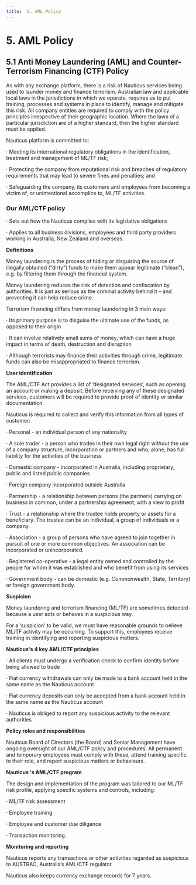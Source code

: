```yaml
---
title:  5. AML Policy
---
```



# 5. AML Policy



## 5.1 Anti Money Laundering (AML) and Counter-Terrorism Financing (CTF) Policy


As with any exchange platform, there is a risk of Nauticus services being used to launder money and finance terrorism. Australian law and applicable local laws in the jurisdictions in which we operate, requires us to put training, processes and systems in place to identify, manage and mitigate this risk. All company entities are required to comply with the policy principles irrespective of their geographic location. Where the laws of a particular jurisdiction are of a higher standard, then the higher standard must be applied.

Nauticus platform is committed to:

·         Meeting its international regulatory obligations in the identification, treatment and management of ML/TF risk;

·         Protecting the company from reputational risk and breaches of regulatory requirements that may lead to severe fines and penalties; and

·         Safeguarding the company, its customers and employees from becoming a victim of, or unintentional accomplice to, ML/TF activities.

 

### Our AML/CTF policy

·         Sets out how the Nauticus complies with its legislative obligations

·         Applies to all business divisions, employees and third party providers working in Australia, New Zealand and overseas.

**Definitions**

Money laundering is the process of hiding or disguising the source of illegally obtained (“dirty”) funds to make them appear legitimate (“clean”), e.g. by filtering them through the financial system.

Money laundering reduces the risk of detection and confiscation by authorities. It is just as serious as the criminal activity behind it – and preventing it can help reduce crime.

Terrorism financing differs from money laundering in 3 main ways:

·         Its primary purpose is to disguise the ultimate use of the funds, as opposed to their origin

·         It can involve relatively small sums of money, which can have a huge impact in terms of death, destruction and disruption

·         Although terrorists may finance their activities through crime, legitimate funds can also be misappropriated to finance terrorism.

 

**User identification**

The AML/CTF Act provides a list of ‘designated services’, such as opening an account or making a deposit. Before receiving any of these designated services, customers will be required to provide proof of identity or similar documentation.

Nauticus is required to collect and verify this information from all types of customer:

·         Personal - an individual person of any nationality

·         A sole trader - a person who trades in their own legal right without the use of a company structure, incorporation or partners and who, alone, has full liability for the activities of the business

·         Domestic company - incorporated in Australia, including proprietary, public and listed public companies

·         Foreign company incorporated outside Australia

·         Partnership - a relationship between persons (the partners) carrying on business in common, under a partnership agreement, with a view to profit

·         Trust - a relationship where the trustee holds property or assets for a beneficiary. The trustee can be an individual, a group of individuals or a company.

·         Association - a group of persons who have agreed to join together in pursuit of one or more common objectives. An association can be incorporated or unincorporated.

·         Registered co-operative - a legal entity owned and controlled by the people for whom it was established and who benefit from using its services

·         Government body - can be domestic (e.g. Commonwealth, State, Territory) or foreign government body.

 

**Suspicion**

Money laundering and terrorism financing (ML/TF) are sometimes detected because a user acts or behaves in a suspicious way.

For a ‘suspicion’ to be valid, we must have reasonable grounds to believe ML/TF activity may be occurring. To support this, employees receive training in identifying and reporting suspicious matters.

 

**Nauticus's 4 key AML/CTF principles**

·         All clients must undergo a verification check to confirm identity before being allowed to trade

·         Fiat currency withdrawals can only be made to a bank account held in the same name as the Nauticus account

·         Fiat currency deposits can only be accepted from a bank account held in the same name as the Nauticus account

·         Nauticus is obliged to report any suspicious activity to the relevant authorities

 

**Policy roles and responsibilities**

Nauticus Board of Directors (the Board) and Senior Management have ongoing oversight of our AML/CTF policy and procedures. All permanent and temporary employees must comply with these, attend training specific to their role, and report suspicious matters or behaviours.

 

**Nauticus 's AML/CTF program**

The design and implementation of the program was tailored to our ML/TF risk profile, applying specific systems and controls, including:

·         ML/TF risk assessment

·         Employee training

·         Employee and customer due diligence

·         Transaction monitoring.

 

**Monitoring and reporting**

Nauticus reports any transactions or other activities regarded as suspicious to AUSTRAC, Australia’s AML/CTF regulator.

Nauticus also keeps currency exchange records for 7 years.

 

 